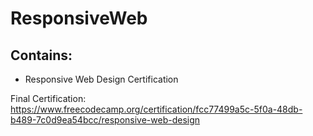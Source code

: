 # ResponsiveWeb
## Contains: 
 - Responsive Web Design Certification
 
 Final Certification:
 https://www.freecodecamp.org/certification/fcc77499a5c-5f0a-48db-b489-7c0d9ea54bcc/responsive-web-design